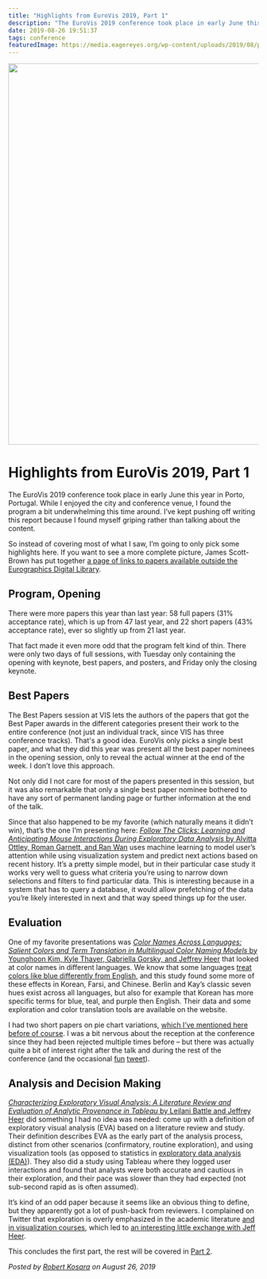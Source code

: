 ```yaml
---
title: "Highlights from EuroVis 2019, Part 1"
description: "The EuroVis 2019 conference took place in early June this year in Porto, Portugal. While I enjoyed the city and conference venue, I found the program a bit underwhelming this time around. I’ve kept pushing off writing this report because I found myself griping rather than talking about the content."
date: 2019-08-26 19:51:37
tags: conference
featuredImage: https://media.eagereyes.org/wp-content/uploads/2019/08/porto-window.jpg
---
```


<p align="center"><img src="https://media.eagereyes.org/wp-content/uploads/2019/08/porto-window.jpg" width="1024" height="768" /></p>

# Highlights from EuroVis 2019, Part 1

The EuroVis 2019 conference took place in early June this year in Porto, Portugal. While I enjoyed the city and conference venue, I found the program a bit underwhelming this time around. I’ve kept pushing off writing this report because I found myself griping rather than talking about the content.

So instead of covering most of what I saw, I’m going to only pick some highlights here. If you want to see a more complete picture, James Scott-Brown has put together <a href="http://oa-eurovis.jamesscottbrown.com/2019/">a page of links to papers available outside the Eurographics Digital Library</a>.

## Program, Opening

There were more papers this year than last year: 58 full papers (31% acceptance rate), which is up from 47 last year, and 22 short papers (43% acceptance rate), ever so slightly up from 21 last year.

That fact made it even more odd that the program felt kind of thin. There were only two days of full sessions, with Tuesday only containing the opening with keynote, best papers, and posters, and Friday only the closing keynote.

## Best Papers

The Best Papers session at VIS lets the authors of the papers that got the Best Paper awards in the different categories present their work to the entire conference (not just an individual track, since VIS has three conference tracks). That's a good idea. EuroVis only picks a single best paper, and what they did this year was present all the best paper nominees in the opening session, only to reveal the actual winner at the end of the week. I don’t love this approach.

Not only did I not care for most of the papers presented in this session, but it was also remarkable that only a single best paper nominee bothered to have any sort of permanent landing page or further information at the end of the talk.

Since that also happened to be my favorite (which naturally means it didn’t win), that’s the one I’m presenting here: <a href="https://washuvis.github.io/particles/"><em>Follow The Clicks: Learning and Anticipating Mouse Interactions During Exploratory Data Analysis</em> by Alvitta Ottley, Roman Garnett, and Ran Wan</a> uses machine learning to model user’s attention while using visualization system and predict next actions based on recent history. It’s a pretty simple model, but in their particular case study it works very well to guess what criteria you’re using to narrow down selections and filters to find particular data. This is interesting because in a system that has to query a database, it would allow prefetching of the data you’re likely interested in next and that way speed things up for the user.

## Evaluation

One of my favorite presentations was <a href="https://uwdata.github.io/color-naming-in-different-languages/index.html"><em>Color Names Across Languages: Salient Colors and Term Translation in Multilingual Color Naming Models</em> by Younghoon Kim, Kyle Thayer, Gabriella Gorsky, and Jeffrey Heer</a> that looked at color names in different languages. We know that some languages <a href="/blog/2011/you-only-see-colors-you-can-name">treat colors like blue differently from English</a>, and this study found some more of these effects in Korean, Farsi, and Chinese. Berlin and Kay’s classic seven hues exist across all languages, but also for example that Korean has more specific terms for blue, teal, and purple then English. Their data and some exploration and color translation tools are available on the website.

I had two short papers on pie chart variations, <a href="/blog/2019/two-short-papers-on-part-to-whole-charts-at-eurovis">which I’ve mentioned here before of course</a>. I was a bit nervous about the reception at the conference since they had been rejected multiple times before – but there was actually quite a bit of interest right after the talk and during the rest of the conference (and the occasional [fun](https://twitter.com/jsndyks/status/1136190687047823360) [tweet](https://twitter.com/FrankElavsky/status/1135941169991393280)).


## Analysis and Decision Making

<a href="https://github.com/leibatt/characterizing-eva-tableau"><em>Characterizing Exploratory Visual Analysis: A Literature Review and Evaluation of Analytic Provenance in Tableau</em> by Leilani Battle and Jeffrey Heer</a> did something I had no idea was needed: come up with a definition of exploratory visual analysis (EVA) based on a literature review and study. Their definition describes EVA as the early part of the analysis process, distinct from other scenarios (confirmatory, routine exploration), and using visualization tools (as opposed to statistics in <a href="https://en.wikipedia.org/wiki/Exploratory_data_analysis">exploratory data analysis (EDA)</a>). They also did a study using Tableau where they logged user interactions and found that analysts were both accurate and cautious in their exploration, and their pace was slower than they had expected (not sub-second rapid as is often assumed).

It’s kind of an odd paper because it seems like an obvious thing to define, but they apparently got a lot of push-back from reviewers. I complained on Twitter that exploration is overly emphasized in the academic literature <a href="https://medium.com/@eytanadar/banning-exploration-in-my-infovis-class-9578676a4705">and in visualization courses</a>, which led to <a href="https://twitter.com/eagereyes/status/1136225646722650114">an interesting little exchange with Jeff Heer</a>.

This concludes the first part, the rest will be covered in <a href="/blog/2019/highlights-from-eurovis-2019-part-2">Part 2</a>.


_Posted by <a href="/about">Robert Kosara</a> on August 26, 2019_


